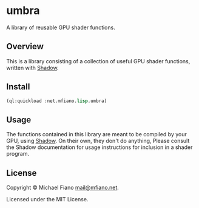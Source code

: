 # umbra

A library of reusable GPU shader functions.

## Overview

This is a library consisting of a collection of useful GPU shader functions,
written with [Shadow](https://github.com/mfiano/shadow).

## Install

```lisp
(ql:quickload :net.mfiano.lisp.umbra)
```

## Usage

The functions contained in this library are meant to be compiled by your GPU,
using [Shadow](https://github.com/mfiano/shadow). On their own, they don't do
anything, Please consult the Shadow documentation for usage instructions for
inclusion in a shader program.

## License

Copyright © Michael Fiano <mail@mfiano.net>.

Licensed under the MIT License.
